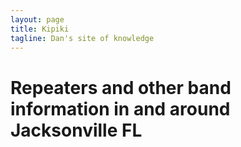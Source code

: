 ```yaml
---
layout: page
title: Kipiki
tagline: Dan's site of knowledge
---
```


# Repeaters and other band information in and around Jacksonville FL